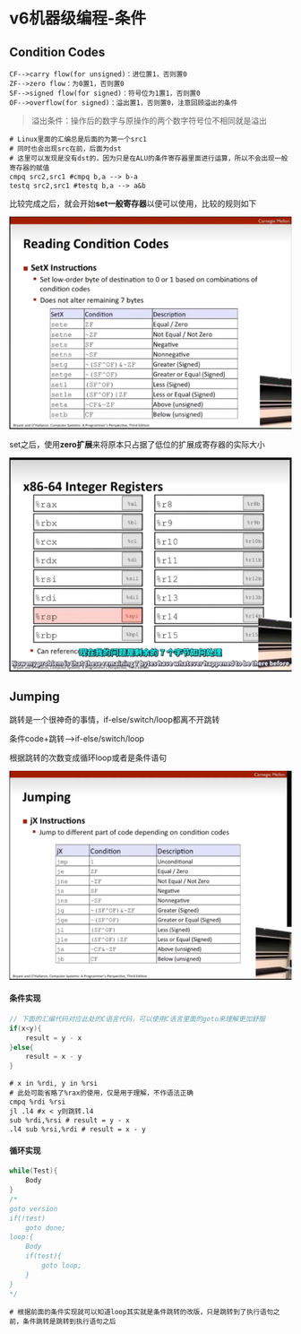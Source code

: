 # v6机器级编程-条件

## Condition Codes

```
CF-->carry flow(for unsigned)：进位置1，否则置0
ZF-->zero flow：为0置1，否则置0
SF-->signed flow(for signed)：符号位为1置1，否则置0
OF-->overflow(for signed)：溢出置1，否则置0，注意回顾溢出的条件
```

> 溢出条件：操作后的数字与原操作的两个数字符号位不相同就是溢出

```assembly
# Linux里面的汇编总是后面的为第一个src1
# 同时也会出现src在前，后面为dst
# 这里可以发现是没有dst的，因为只是在ALU的条件寄存器里面进行运算，所以不会出现一般寄存器的赋值
cmpq src2,src1 #cmpq b,a --> b-a
testq src2,src1 #testq b,a --> a&b
```

比较完成之后，就会开始**set一般寄存器**以便可以使用，比较的规则如下

![image-20250306172002875](./条件中set的分类.png)

set之后，使用**zero扩展**来将原本只占据了低位的扩展成寄存器的实际大小

![image-20250306172600934](./image-20250306172600934.png)

## Jumping

跳转是一个很神奇的事情，if-else/switch/loop都离不开跳转

条件code+跳转-->if-else/switch/loop

根据跳转的次数变成循环loop或者是条件语句 

![](./jumping条件.png)

#### 条件实现
```c
// 下面的汇编代码对应此处的C语言代码，可以使用C语言里面的goto来理解更加舒服
if(x<y){
	result = y - x
}else{
	result = x - y
}
```
```assembly
# x in %rdi, y in %rsi
# 此处可能省略了%rax的使用，仅是用于理解，不作语法正确
cmpq %rdi %rsi
jl .l4 #x < y则跳转.l4
sub %rdi,%rsi # result = y - x
.l4 sub %rsi,%rdi # result = x - y
```

#### 循环实现

```c
while(Test){
    Body
}
/*
goto version
if(!test)
	goto done;
loop:{
	Body
	if(test){
		goto loop;
	}
}
*/
```

```assembly
# 根据前面的条件实现就可以知道loop其实就是条件跳转的改版，只是跳转到了执行语句之前，条件跳转是跳转到执行语句之后
```

